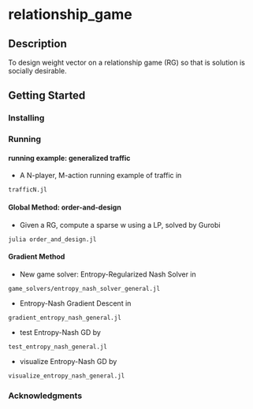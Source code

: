 # relationship_game

## Description
To design weight vector on a relationship game (RG) so that is solution is socially desirable.

## Getting Started
### Installing

### Running
#### running example: generalized traffic
* A N-player, M-action running example of traffic in 
```
trafficN.jl
```

#### Global Method: order-and-design
* Given a RG, compute a sparse w using a LP, solved by Gurobi
```
julia order_and_design.jl
```



#### Gradient Method
* New game solver: Entropy-Regularized Nash Solver in
```
game_solvers/entropy_nash_solver_general.jl
```
* Entropy-Nash Gradient Descent in
```
gradient_entropy_nash_general.jl
```
* test Entropy-Nash GD by
```
test_entropy_nash_general.jl
```
* visualize Entropy-Nash GD by
```
visualize_entropy_nash_general.jl
```

### Acknowledgments
